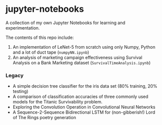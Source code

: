 # jupyter-notebooks
A collection of my own Jupyter Notebooks for learning and experimentation. 

The contents of this repo include:

1. An implementation of LeNet-5 from scratch using only Numpy, Python and a lot of duct tape (`numpyNN.ipynb`)
2. An analysis of marketing campaign effectiveness using Survival Analysis on a Bank Marketing dataset (`SurvivalTimeAnalysis.ipynb`)

### Legacy
- A simple decision tree classifier for the iris data set (80% training, 20% testing)
- A comparison of classification accuracies of three commonly used models for the Titanic Survivability problem.
- Exploring the Convolution Operation in Convolutional Neural Networks
- A Sequence-2-Sequence Bidirectional LSTM for (non-gibberish!) Lord of The Rings poetry generation
